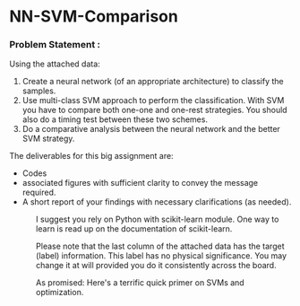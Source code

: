 # NN-SVM-Comparison
<p>
<h3>Problem Statement : </h3> 
Using the attached data:
<ol>
 <li>Create a neural network (of an appropriate architecture) to classify the samples.</li></li>
 <li>Use multi-class SVM approach to perform the classification. With SVM you have to compare both one-one and one-rest strategies. You should also do a timing test between these two schemes.</li>
 <li>Do a comparative analysis between the neural network and the better SVM strategy.</li>
</ol>
</p>
<p>
The deliverables for this big assignment are: 
<ul>
 <li>Codes</li>
 <li>associated figures with sufficient clarity to convey the message required.</li> 
 <li> A short report of your findings with necessary clarifications (as needed).</li>
<ul>
</p>
<p> 
I suggest you rely on Python with scikit-learn module. One way to learn is read up on the documentation of scikit-learn.

Please note that the last column of the attached data has the target (label) information. This label has no physical significance. You may change it at will provided you do it consistently across the board.

As promised: Here's a terrific quick primer on SVMs and optimization.
</p>
